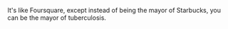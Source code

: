 It's like Foursquare, except instead of being the mayor of Starbucks, you can be the mayor of tuberculosis.
